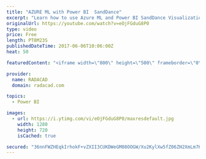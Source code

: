 ```yaml
---
title: "AZURE ML with Power BI  SandDance"
excerpt: "Learn how to use Azure ML and Power BI SandDance Visualization"
originalUrl: https://youtube.com/watch?v=eOjFGduG8P0
type: video
price: Free
length: PT8M23S
publishedDateTime: 2017-06-06T10:06:00Z
heat: 50

featuredContent: "<iframe width=\"800\" height=\"500\" frameborder=\"0\" src=\"https://www.youtube.com/embed/eOjFGduG8P0\" allow=\"accelerometer; autoplay; encrypted-media; gyroscope; picture-in-picture\" allowfullscreen></iframe>"

provider:
  name: RADACAD
  domain: radacad.com

topics:
  - Power BI

images:
  - url: https://i.ytimg.com/vi/eOjFGduG8P0/maxresdefault.jpg
    width: 1280
    height: 720
    isCached: true

secured: "36nnFWZHEqkIrhokF+vZXII3CUKDWeGM08OOGW/Xu2KylXw5fZ06ZH2XmLm7KJtkN2L5k+X3BIn3M3mgqE7vP7m9E4331msLErF2yyiu59ssPCkwqcyXo+7QoUj6KvJuae4JlTQo8EM0IoyvLywEC7NcaE+OkbUEcrjQa5LorTQLlWhOYsWsuvFit48UbGDds1D2/4F0X0xGCzDgs5NBh9gH8U60U/+eIfX7LqBDaoMEzwUF7aWN1VCb349kJpsyH/QEYFp8nmSYDZWaSwah8BlkAofXWHU2uiuI9mQHiL243HxRZ2CYjxTr3NF5r35IY2eKjwOzUfBWWXEqcGXUev1ZV0cS1XDiIovJAFLVHyc13IgwySwap93VP0VBlp8uN7FLQSvV3uNu0VL6UosvzdMKBp/EOqS1bwcqFCyH9Nk=;NzBf3PntDJQFWIT0EPCtOQ=="
---
```


